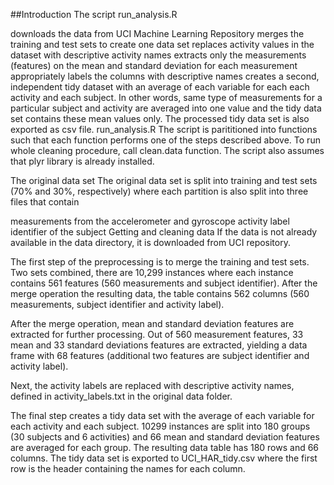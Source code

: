 
##Introduction
The script run_analysis.R

downloads the data from UCI Machine Learning Repository
merges the training and test sets to create one data set
replaces activity values in the dataset with descriptive activity names
extracts only the measurements (features) on the mean and standard deviation for each measurement
appropriately labels the columns with descriptive names
creates a second, independent tidy dataset with an average of each variable for each each activity and each subject. In other words, same type of measurements for a particular subject and activity are averaged into one value and the tidy data set contains these mean values only. The processed tidy data set is also exported as csv file.
run_analysis.R
The script is parititioned into functions such that each function performs one of the steps described above. To run whole cleaning procedure, call clean.data function. The script also assumes that plyr library is already installed.

The original data set
The original data set is split into training and test sets (70% and 30%, respectively) where each partition is also split into three files that contain

measurements from the accelerometer and gyroscope
activity label
identifier of the subject
Getting and cleaning data
If the data is not already available in the data directory, it is downloaded from UCI repository.

The first step of the preprocessing is to merge the training and test sets. Two sets combined, there are 10,299 instances where each instance contains 561 features (560 measurements and subject identifier). After the merge operation the resulting data, the table contains 562 columns (560 measurements, subject identifier and activity label).

After the merge operation, mean and standard deviation features are extracted for further processing. Out of 560 measurement features, 33 mean and 33 standard deviations features are extracted, yielding a data frame with 68 features (additional two features are subject identifier and activity label).

Next, the activity labels are replaced with descriptive activity names, defined in activity_labels.txt in the original data folder.

The final step creates a tidy data set with the average of each variable for each activity and each subject. 10299 instances are split into 180 groups (30 subjects and 6 activities) and 66 mean and standard deviation features are averaged for each group. The resulting data table has 180 rows and 66 columns. The tidy data set is exported to UCI_HAR_tidy.csv where the first row is the header containing the names for each column.
